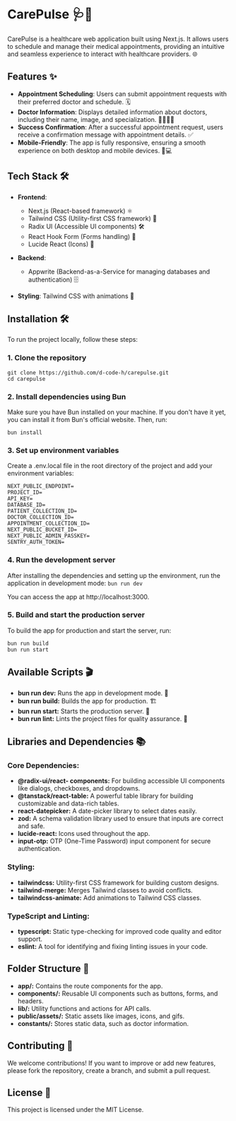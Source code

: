 # CarePulse 🩺💉

CarePulse is a healthcare web application built using Next.js. It allows users to schedule and manage their medical appointments, providing an intuitive and seamless experience to interact with healthcare providers. 🌐

## Features ✨

- **Appointment Scheduling**: Users can submit appointment requests with their preferred doctor and schedule. 🗓️
- **Doctor Information**: Displays detailed information about doctors, including their name, image, and specialization. 👩‍⚕️👨‍⚕️
- **Success Confirmation**: After a successful appointment request, users receive a confirmation message with appointment details. ✅
- **Mobile-Friendly**: The app is fully responsive, ensuring a smooth experience on both desktop and mobile devices. 📱💻

## Tech Stack 🛠️

- **Frontend**:

  - Next.js (React-based framework) ⚛️
  - Tailwind CSS (Utility-first CSS framework) 🎨
  - Radix UI (Accessible UI components) 🛠️
  - React Hook Form (Forms handling) 📝
  - Lucide React (Icons) 🔲

- **Backend**:

  - Appwrite (Backend-as-a-Service for managing databases and authentication) 🗄️

<!-- - **State Management**: React state management 📊 -->

- **Styling**: Tailwind CSS with animations 💫

## Installation 🛠️

To run the project locally, follow these steps:

### 1. Clone the repository

```
git clone https://github.com/d-code-h/carepulse.git
cd carepulse
```

### 2. Install dependencies using Bun

Make sure you have Bun installed on your machine. If you don't have it yet, you can install it from Bun's official website. Then, run:

`bun install`

### 3. Set up environment variables

Create a .env.local file in the root directory of the project and add your environment variables:

```
NEXT_PUBLIC_ENDPOINT=
PROJECT_ID=
API_KEY=
DATABASE_ID=
PATIENT_COLLECTION_ID=
DOCTOR_COLLECTION_ID=
APPOINTMENT_COLLECTION_ID=
NEXT_PUBLIC_BUCKET_ID=
NEXT_PUBLIC_ADMIN_PASSKEY=
SENTRY_AUTH_TOKEN=
```

### 4. Run the development server

After installing the dependencies and setting up the environment, run the application in development mode:
`bun run dev`

You can access the app at http://localhost:3000.

### 5. Build and start the production server

To build the app for production and start the server, run:

```
bun run build
bun run start
```

## Available Scripts 🎬

- **bun run dev:** Runs the app in development mode. 🌱
- **bun run build:** Builds the app for production. 🏗️
- **bun run start:** Starts the production server. 🚀
- **bun run lint:** Lints the project files for quality assurance. 🧐

## Libraries and Dependencies 📚

### Core Dependencies:

- **@radix-ui/react- components:** For building accessible UI components like dialogs, checkboxes, and dropdowns.
- **@tanstack/react-table:** A powerful table library for building customizable and data-rich tables.
- **react-datepicker:** A date-picker library to select dates easily.
- **zod:** A schema validation library used to ensure that inputs are correct and safe.
- **lucide-react:** Icons used throughout the app.
- **input-otp:** OTP (One-Time Password) input component for secure authentication.

### Styling:

- **tailwindcss:** Utility-first CSS framework for building custom designs.
- **tailwind-merge:** Merges Tailwind classes to avoid conflicts.
- **tailwindcss-animate:** Add animations to Tailwind CSS classes.

### TypeScript and Linting:

- **typescript:** Static type-checking for improved code quality and editor support.
- **eslint:** A tool for identifying and fixing linting issues in your code.

## Folder Structure 📂

- **app/:** Contains the route components for the app.
- **components/:** Reusable UI components such as buttons, forms, and headers.
- **lib/:** Utility functions and actions for API calls.
- **public/assets/:** Static assets like images, icons, and gifs.
- **constants/:** Stores static data, such as doctor information.

## Contributing 🤝

We welcome contributions! If you want to improve or add new features, please fork the repository, create a branch, and submit a pull request.

## License 📜

This project is licensed under the MIT License.
